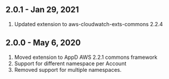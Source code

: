 ## 2.0.1 - Jan 29, 2021

1. Updated extension to aws-cloudwatch-exts-commons 2.2.4

## 2.0.0 - May 6, 2020

1. Moved extension to AppD AWS 2.2.1 commons framework
2. Support for different namespace per Account
3. Removed support for multiple namespaces.